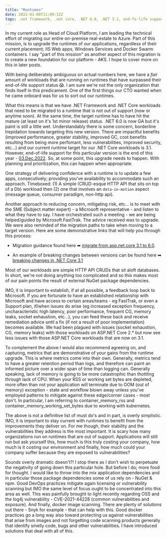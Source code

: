 ```yaml
---
title: "Runtimes"
date: 2022-01-08T11:09:12Z
tags: .net framework, .net core, .NET 6.0, .NET 3.1, end-fo-life support, linux, windows, syntax, self-hosted runner, cicd, microsoft fasttrak, code quality, image scanning, licensing, cve, nuget, npm
---
```


In my current role as Head of Cloud Platform, I am leading the technical effort of migrating our entire on-premise real-estate to Azure.  Part of this mission, is to upgrade the runtimes of our applications, regardless of their current placement; IIS Web apps, Windows Services and Docker Swarm containers.  I say "part of this mission" as another aspect of this migration is to create a new foundation for our platform - AKS.  I hope to cover more on this in later posts.

With being deliberately ambiguous on actual numbers here, we have a _fair_ amount of workloads that are running on runtimes that have surpassed their end-of-life support status 😱.  I am sure we're not the only organization that finds itself in this predicament.  One of the first things our CTO wanted when he came onboard was for us to sort out our runtimes.

What this means is that we have .NET Framework and .NET Core workloads that need to be migrated to a runtime that is not out of support (now or anytime soon).  At the same time, the target runtime has to have hit the mature (at least on it's 1st minor release) status.  .NET 6.0 is now GA but it's paint is still a little wet.  Understandably there is some concern, borderline trepidation towards targeting this new version.  There are impactful benefits (improved performance, greater stability, improved GC, cost benefits resulting from being more perfomant, less vulnerabilities, improved security, etc...) and our current runtime target for our .NET Core workloads is 3.1.  However, end-of-life support for this particular version is the end of this year - [03.Dec.2022](https://docs.microsoft.com/en-us/lifecycle/products/microsoft-net-and-net-core).  So, at some point, this upgrade needs to happen.  With planning and prioritization, this can happen when appropriate.

One strategy of delivering confidence with a runtime is to update a few apps, consecutively; providing you've availability to accommodate such an approach.  Timeboxed: (1) A simple (CRUD-esque HTTP API that sits on top of a Db) workload then (2) one that involves an `data-in-motion` aspect (message queue, consumer paradigm, non-http api).  

Another approach to reducing concern, mitigating risk, etc... is to meet with the SME (Subject matter expert) - a Microsoft representative - and listen to what they have to say.  I have orchestrated such a meeting - we are being helped/guided by Microsoft FastTrak.  The advice received was to upgrade.  We were also reminded of the migration paths to take when moving to a target version.  Here are some demonstrative links that will help you through this process:

- Migration guidance found here ➡ [migrate from asp.net core 3.1 to 6.0](https://docs.microsoft.com/en-us/aspnet/core/migration/31-to-60?view=aspnetcore-6.0&tabs=visual-studio).  

- An example of breaking changes between versions can be found here ➡ [breaking changes in .NET Core 3.1](https://docs.microsoft.com/en-us/dotnet/core/compatibility/3.1)

Most of our workloads are simple HTTP API CRUDs that sit aloft databases.  In short, we're not doing anything too complicated and so this makes most of our pain points the result of external NuGet package dependencies.

IMO, it is important to establish, if at all possible, a feedback loop back to Microsoft.  If you are fortunate to have an established relationship with Microsoft and have access to certain areas/teams - eg FastTrak, or even a Support plan, if/when issues do arise (eg increased exception frequency, uncharacteristic high latency, poor performance, frequent CG, memory leaks, socket exhaustion, etc...), you can feed these back and receive remediation advice until a fix (if not a result of poor implementation) becomes available.  We had been plagued with issues (socket exhaustion, CG, memory leaks) with those workloads on ASP.NET Core 2.* but now see less issues with those ASP.NET Core workloads that are now on 3.1.

To complement the above I would also recommend agreeing on, and capturing, metrics that are demonstrative of your gains from the runtime upgrade.  This is where metrics come into their own. Generally, metrics tend to have a greater retention period than logs, and therefore can paint an informed picture over a wider span of time than logging can.  Generally speaking, lack of memory is going to be more catastrophic than thottling through lack of CPU.  When your RSS or working set bytes are depleted, more often than not your application will terminate due to OOM (out of memory) exception - state and workflow blown away unless you've employed patterns to mitigate against these edge/corner cases - most don't.  In particular, I am referring to container_memory_rss and container_memory_working_set_bytes due to working with kubernetes.

The above is not a definitive list of must do's and in part, is overly simplistic. IMO, it is important to stay current with runtimes to benefit from the improvements they deliver on.  For me though, their stability and the vulnerabilities they address is the most important.  It is scary how many organizations run on runtimes that are out of support.  Applications will still run but ask yourself this, how much is this truly costing your company, how much is it costing our environment and finally, how much could your company suffer because they are exposed to vulnerabilities?

Sounds overly dramatic doesn't?!  I stop there as I don't wish to perpetuate the negativity of going down this particular hole.  But before I do; more food for thought.  I would like to throw into the mix application dependencies and in particular those package dependencies some of us rely on - NuGet & npm.  Good DevOps practices mitigate again licensing or vulnerability scanning but IMO the same level of focus ought to be concentrated into this area as well.  This was painfully brought to light recently regarding OSS and the log4j vulnerability - CVE-2021-44228 (common vulnerabilities and exposure). And finally, docker image scanning.  There are plenty of solutions out there - Snyk for example - that can help with this.  Good docker practices go a long way also toward protecting us against vulnerabilities that arise from images and not forgetting code scanning products generally that identify smelly code, bugs and other vulnerabilities.  I have introduced solutions that deal with all of this.